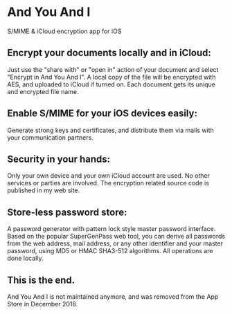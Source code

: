 # And You And I
S/MIME &amp; iCloud encryption app for iOS

## Encrypt your documents locally and in iCloud:

Just use the "share with" or "open in" action of your document and select "Encrypt in And You And I". A local copy of the file will be encrypted with AES, and uploaded to iCloud if turned on. Each document gets its unique and encrypted file name.

## Enable S/MIME for your iOS devices easily:

Generate strong keys and certificates, and distribute them via mails with your communication partners.

## Security in your hands:

Only your own device and your own iCloud account are used. No other services or parties are involved. The encryption related source code is published in my web site.

## Store-less password store:

A password generator with pattern lock style master password interface. Based on the popular SuperGenPass web tool, you can derive all passwords from the web address, mail address, or any other identifier and your master password, using MD5 or HMAC SHA3-512 algorithms. All operations are done locally.

## This is the end.

And You And I is not maintained anymore, and was removed from the App Store in December 2018.


